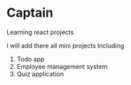 # Captain
Learning react projects

I will add there all mini projects 
Including 
1. Todo app
2. Employee management system
3. Quiz application
